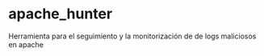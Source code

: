 # apache_hunter
Herramienta para el seguimiento y la monitorización de de logs maliciosos en apache
